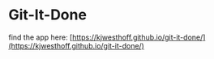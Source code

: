 # Git-It-Done
find the app here:
[https://kjwesthoff.github.io/git-it-done/](https://kjwesthoff.github.io/git-it-done/)
